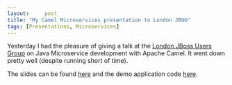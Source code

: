 ```yaml
---
layout:     post
title: "My Camel Microservices presentation to London JBUG"
tags: [Presentations, Microservices]
---
```


Yesterday I had the pleasure of giving a talk at the [London JBoss Users Group](https://www.meetup.com/topics/jboss/gb/17/london/) on Java Microservice development
with Apache Camel. It went down pretty well (despite running short of time).

The slides can be found [here](https://github.com/jamesnetherton/presentations/blob/master/jbug-camel-microservices.pdf) and the demo application code [here](https://github.com/jamesnetherton/camel-microservice-demo).
